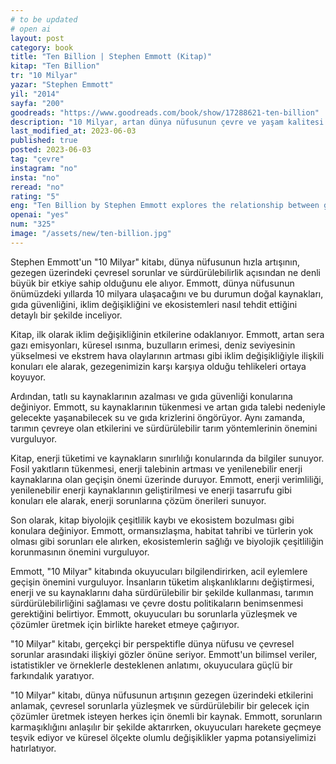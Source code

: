 ```yaml
---
# to be updated
# open ai
layout: post
category: book
title: "Ten Billion | Stephen Emmott (Kitap)"
kitap: "Ten Billion"
tr: "10 Milyar"
yazar: "Stephen Emmott"
yil: "2014"
sayfa: "200"
goodreads: "https://www.goodreads.com/book/show/17288621-ten-billion"
description: "10 Milyar, artan dünya nüfusunun çevre ve yaşam kalitesi üzerindeki etkisini konu ediniyor."
last_modified_at: 2023-06-03
published: true
posted: 2023-06-03
tag: "çevre"
instagram: "no"
insta: "no"
reread: "no"
rating: "5"
eng: "Ten Billion by Stephen Emmott explores the relationship between global population growth and environmental challenges, highlighting the urgent need for action to address climate change, water scarcity, energy consumption, food security, and biodiversity loss. It serves as a call to understand and address the complex issues facing our planet for a more sustainable future."
openai: "yes"
num: "325"
image: "/assets/new/ten-billion.jpg"
---
```


Stephen Emmott'un "10 Milyar" kitabı, dünya nüfusunun hızla artışının, gezegen üzerindeki çevresel sorunlar ve sürdürülebilirlik açısından ne denli büyük bir etkiye sahip olduğunu ele alıyor. Emmott, dünya nüfusunun önümüzdeki yıllarda 10 milyara ulaşacağını ve bu durumun doğal kaynakları, gıda güvenliğini, iklim değişikliğini ve ekosistemleri nasıl tehdit ettiğini detaylı bir şekilde inceliyor.

Kitap, ilk olarak iklim değişikliğinin etkilerine odaklanıyor. Emmott, artan sera gazı emisyonları, küresel ısınma, buzulların erimesi, deniz seviyesinin yükselmesi ve ekstrem hava olaylarının artması gibi iklim değişikliğiyle ilişkili konuları ele alarak, gezegenimizin karşı karşıya olduğu tehlikeleri ortaya koyuyor.

Ardından, tatlı su kaynaklarının azalması ve gıda güvenliği konularına değiniyor. Emmott, su kaynaklarının tükenmesi ve artan gıda talebi nedeniyle gelecekte yaşanabilecek su ve gıda krizlerini öngörüyor. Aynı zamanda, tarımın çevreye olan etkilerini ve sürdürülebilir tarım yöntemlerinin önemini vurguluyor.

Kitap, enerji tüketimi ve kaynakların sınırlılığı konularında da bilgiler sunuyor. Fosil yakıtların tükenmesi, enerji talebinin artması ve yenilenebilir enerji kaynaklarına olan geçişin önemi üzerinde duruyor. Emmott, enerji verimliliği, yenilenebilir enerji kaynaklarının geliştirilmesi ve enerji tasarrufu gibi konuları ele alarak, enerji sorunlarına çözüm önerileri sunuyor.

Son olarak, kitap biyolojik çeşitlilik kaybı ve ekosistem bozulması gibi konulara değiniyor. Emmott, ormansızlaşma, habitat tahribi ve türlerin yok olması gibi sorunları ele alırken, ekosistemlerin sağlığı ve biyolojik çeşitliliğin korunmasının önemini vurguluyor.

Emmott, "10 Milyar" kitabında okuyucuları bilgilendirirken, acil eylemlere geçişin önemini vurguluyor. İnsanların tüketim alışkanlıklarını değiştirmesi, enerji ve su kaynaklarını daha sürdürülebilir bir şekilde kullanması, tarımın sürdürülebilirliğini sağlaması ve çevre dostu politikaların benimsenmesi gerektiğini belirtiyor. Emmott, okuyucuları bu sorunlarla yüzleşmek ve çözümler üretmek için birlikte hareket etmeye çağırıyor.

"10 Milyar" kitabı, gerçekçi bir perspektifle dünya nüfusu ve çevresel sorunlar arasındaki ilişkiyi gözler önüne seriyor. Emmott'un bilimsel veriler, istatistikler ve örneklerle desteklenen anlatımı, okuyuculara güçlü bir farkındalık yaratıyor.

"10 Milyar" kitabı, dünya nüfusunun artışının gezegen üzerindeki etkilerini anlamak, çevresel sorunlarla yüzleşmek ve sürdürülebilir bir gelecek için çözümler üretmek isteyen herkes için önemli bir kaynak. Emmott, sorunların karmaşıklığını anlaşılır bir şekilde aktarırken, okuyucuları harekete geçmeye teşvik ediyor ve küresel ölçekte olumlu değişiklikler yapma potansiyelimizi hatırlatıyor.
